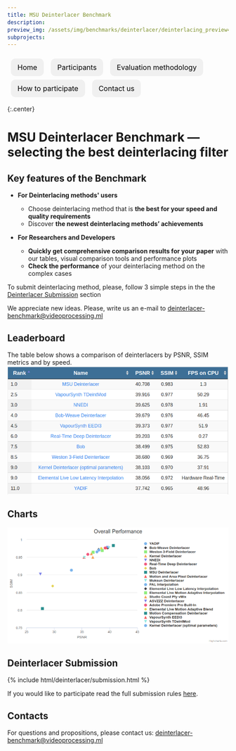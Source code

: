 ```yaml
---
title: MSU Deinterlacer Benchmark
description:
preview_img: /assets/img/benchmarks/deinterlacer/deinterlacing_preview480x270.png
subprojects:
---
```


<script src="https://code.highcharts.com/highcharts.js"></script>
<script src="https://code.highcharts.com/modules/exporting.js"></script>
<script src="https://code.highcharts.com/modules/export-data.js"></script>
<script src="https://code.highcharts.com/modules/accessibility.js"></script>
<script src="https://ajax.googleapis.com/ajax/libs/jquery/1.8.2/jquery.min.js"></script>
<script src="https://code.highcharts.com/highcharts-more.js"></script>
<link rel="stylesheet" type="text/css" href="https://cdn.datatables.net/1.10.22/css/jquery.dataTables.css">
<script type="text/javascript" charset="utf8"
   src="https://cdn.datatables.net/1.10.22/js/jquery.dataTables.js"></script>

<style>
    .subproject-links {
        display: flex;
        flex-wrap: wrap;
        margin-top: 20px;
    }

    .subproject-links a {
        background-color: #f0f0f0;
        color: black;
        font-size: 16px;
        padding: 10px 15px;

        text-align: center;
        text-decoration: none;

        margin: 4px 8px;
        border-radius: 10px;
    }

    .subproject-links a:hover {
        background-color: #e0e0e0;
        text-decoration: none;
    }

    table.deint {
        display: table;
    }
</style>

<div class="subproject-links">
    <a href="/benchmarks/deinterlacer.html" class="button">Home</a>
    <a href="/benchmarks/deinterlacer-participants.html" class="button">Participants</a>
    <a href="#methodology" class="button">Evaluation methodology</a>
    <a href="#participate" class="button">How to participate</a>
    <a href="#contacts" class="button">Contact us</a>
</div>

{:.center}
# MSU Deinterlacer Benchmark — selecting the best deinterlacing filter

## Key features of the Benchmark


*   **For Deinterlacing methods' users**
    *   Choose deinterlacing method that is **the best for your speed and quality requirements**
    *   Discover **the newest deinterlacing methods’ achievements**

*   **For Researchers and Developers**
    *   **Quickly get comprehensive comparison results for your paper** with our tables, visual comparison tools and performance plots
    *   **Check the performance** of your deinterlacing method on the complex cases


To submit deinterlacing method, please, follow 3 simple steps in the the [Deinterlacer Submission](#participate) section

We appreciate new ideas. Please, write us an e-mail to <deinterlacer-benchmark@videoprocessing.ml>



## <span id="leaderboard"></span> Leaderboard

The table below shows a comparison of deinterlacers by PSNR, SSIM metrics and by speed.
<a href="https://videoprocessing.ml/benchmarks/deinterlacer.html"><img src="/assets/img/benchmarks/deinterlacer/leaderboard.png"></a>



## Charts

<a href="https://videoprocessing.ml/benchmarks/deinterlacer.html"><img src="/assets/img/benchmarks/deinterlacer/chart.png"></a>



## <span id="participate"></span> Deinterlacer Submission

{% include html/deinterlacer/submission.html %}

If you would like to participate read the full submission rules [here](https://videoprocessing.ml/benchmarks/deinterlacer.html#participate).

## <span id="contacts"></span>Contacts

For questions and propositions, please contact us: <deinterlacer-benchmark@videoprocessing.ml>
